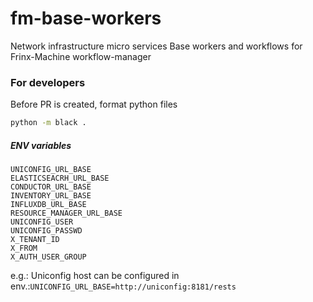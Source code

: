 # fm-base-workers
Network infrastructure micro services
Base workers and workflows for Frinx-Machine workflow-manager

### For developers

Before PR is created, format python files

```bash
python -m black .
```

##### ENV variables
```
UNICONFIG_URL_BASE
ELASTICSEACRH_URL_BASE
CONDUCTOR_URL_BASE
INVENTORY_URL_BASE
INFLUXDB_URL_BASE
RESOURCE_MANAGER_URL_BASE
UNICONFIG_USER
UNICONFIG_PASSWD
X_TENANT_ID
X_FROM
X_AUTH_USER_GROUP
```
e.g.:
Uniconfig host can be configured in env.:```UNICONFIG_URL_BASE=http://uniconfig:8181/rests```
